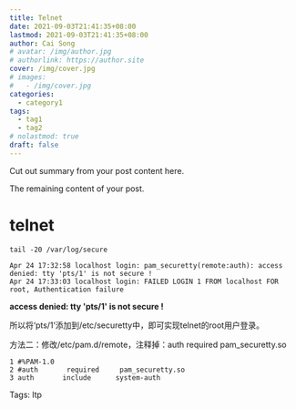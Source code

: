 ```yaml
---
title: Telnet
date: 2021-09-03T21:41:35+08:00
lastmod: 2021-09-03T21:41:35+08:00
author: Cai Song
# avatar: /img/author.jpg
# authorlink: https://author.site
cover: /img/cover.jpg
# images:
#   - /img/cover.jpg
categories:
  - category1
tags:
  - tag1
  - tag2
# nolastmod: true
draft: false
---
```


Cut out summary from your post content here.

<!--more-->

The remaining content of your post.
# telnet

```shell
tail -20 /var/log/secure
```
```plain
Apr 24 17:32:58 localhost login: pam_securetty(remote:auth): access denied: tty 'pts/1' is not secure !
Apr 24 17:33:03 localhost login: FAILED LOGIN 1 FROM localhost FOR root, Authentication failure
```
**access denied: tty 'pts/1' is not secure !**

所以将‘pts/1’添加到/etc/securetty中，即可实现telnet的root用户登录。

方法二：修改/etc/pam.d/remote，注释掉：auth       required     pam_securetty.so
```plain
1 #%PAM-1.0
2 #auth       required     pam_securetty.so
3 auth       include      system-auth
```

Tags:
  ltp